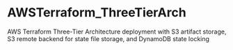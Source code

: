 # AWSTerraform_ThreeTierArch
 AWS Terraform Three-Tier Architecture deployment with S3 artifact storage, S3 remote backend for state file storage, and DynamoDB state locking
